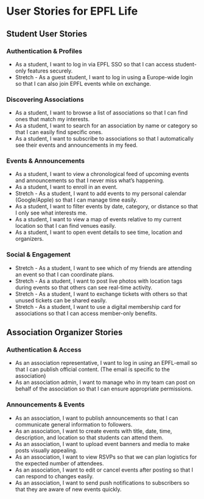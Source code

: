 # User Stories for EPFL Life

## Student User Stories

### Authentication & Profiles
- As a student, I want to log in via EPFL SSO so that I can access student-only features securely.
- Stretch - As a guest student, I want to log in using a Europe-wide login so that I can also join EPFL events while on exchange.

### Discovering Associations
- As a student, I want to browse a list of associations so that I can find ones that match my interests.
- As a student, I want to search for an association by name or category so that I can easily find specific ones.
- As a student, I want to subscribe to associations so that I automatically see their events and announcements in my feed.

### Events & Announcements
- As a student, I want to view a chronological feed of upcoming events and announcements so that I never miss what’s happening.
- As a student, I want to enroll in an event.
- Stretch - As a student, I want to add events to my personal calendar (Google/Apple) so that I can manage time easily.
- As a student, I want to filter events by date, category, or distance so that I only see what interests me.
- As a student, I want to view a map of events relative to my current location so that I can find venues easily.
- As a student, I want to open event details to see time, location and organizers.

### Social & Engagement
- Stretch - As a student, I want to see which of my friends are attending an event so that I can coordinate plans.
- Stretch - As a student, I want to post live photos with location tags during events so that others can see real-time activity.
- Stretch - As a student, I want to exchange tickets with others so that unused tickets can be shared easily.
- Stretch - As a student, I want to use a digital membership card for associations so that I can access member-only benefits.


## Association Organizer Stories

### Authentication & Access
- As an association representative, I want to log in using an EPFL-email so that I can publish official content. (The email is specific to the association)
- As an association admin, I want to manage who in my team can post on behalf of the association so that I can ensure appropriate permissions.

### Announcements & Events
- As an association, I want to publish announcements so that I can communicate general information to followers.
- As an association, I want to create events with title, date, time, description, and location so that students can attend them.
- As an association, I want to upload event banners and media to make posts visually appealing.
- As an association, I want to view RSVPs so that we can plan logistics for the expected number of attendees.
- As an association, I want to edit or cancel events after posting so that I can respond to changes easily.
- As an association, I want to send push notifications to subscribers so that they are aware of new events quickly.